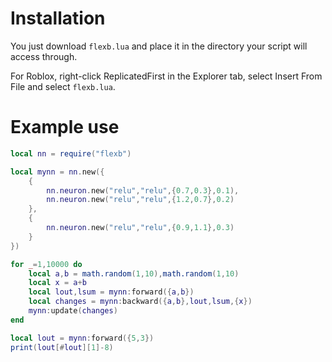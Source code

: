 # Installation 

You just download `flexb.lua` and place it in the directory your script will access through.

For Roblox, right-click ReplicatedFirst in the Explorer tab, select Insert From File and select `flexb.lua`.

# Example use 

```lua
local nn = require("flexb")

local mynn = nn.new({
	{
		nn.neuron.new("relu","relu",{0.7,0.3},0.1),
		nn.neuron.new("relu","relu",{1.2,0.7},0.2)
	},
	{
		nn.neuron.new("relu","relu",{0.9,1.1},0.3)
	}
})

for _=1,10000 do
	local a,b = math.random(1,10),math.random(1,10)
	local x = a+b
	local lout,lsum = mynn:forward({a,b})
	local changes = mynn:backward({a,b},lout,lsum,{x})
	mynn:update(changes)
end

local lout = mynn:forward({5,3})
print(lout[#lout][1]-8)
```
